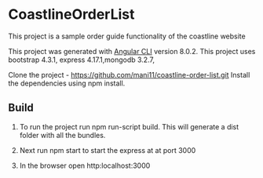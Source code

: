 # CoastlineOrderList

This project is a sample order guide functionality of the coastline website

This project was generated with [Angular CLI](https://github.com/angular/angular-cli) version 8.0.2.
This project uses bootstrap 4.3.1, express 4.17.1,mongodb 3.2.7,

Clone the project  - https://github.com/mani11/coastline-order-list.git
Install the dependencies using npm install.
   
## Build

1. To run the project run npm run-script build. 
This will generate a dist folder with all the bundles.

2. Next run npm start to start the express at at port 3000

3. In the browser open http:localhost:3000
